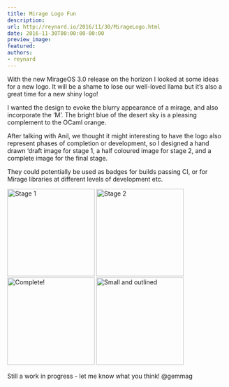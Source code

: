 ```yaml
---
title: Mirage Logo Fun
description:
url: http://reynard.io/2016/11/30/MirageLogo.html
date: 2016-11-30T00:00:00-00:00
preview_image:
featured:
authors:
- reynard
---
```


<p>With the new MirageOS 3.0 release on the horizon I looked at some ideas for a new logo. It will be a shame to lose our well-loved llama but it&rsquo;s also a great time for a new shiny logo!</p>

<p>I wanted the design to evoke the blurry appearance of a mirage, and also incorporate the &lsquo;M&rsquo;. The bright blue of the desert sky is a pleasing complement to the OCaml orange.</p>

<p>After talking with Anil, we thought it might interesting to have the logo also represent phases of completion or development, so I designed a hand drawn &lsquo;draft image for stage 1, a half coloured image for stage 2, and a complete image for the final stage.</p>

<p>They could potentially be used as badges for builds passing CI, or for Mirage libraries at different levels of development etc.</p>

<p>
<img src="http://reynard.io/images/DraftMirageLogos/DraftMirageLogoStage1.png" alt="Stage 1" width="200"/>
<img src="http://reynard.io/images/DraftMirageLogos/DraftMirageLogoStage2.png" alt="Stage 2" width="200"/>
<br/>
<img src="http://reynard.io/images/DraftMirageLogos/DraftMirageLogoStage3.png" alt="Complete!" width="200"/>
<img src="http://reynard.io/images/DraftMirageLogos/DraftMirageLogoOutlineSmall.png" alt="Small and outlined" width="200"/>
</p>

<p>Still a work in progress - let me know what you think! @gemmag</p>

